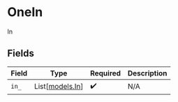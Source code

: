 # OneIn

In


## Fields

| Field                               | Type                                | Required                            | Description                         |
| ----------------------------------- | ----------------------------------- | ----------------------------------- | ----------------------------------- |
| `in_`                               | List[[models.In](../models/in_.md)] | :heavy_check_mark:                  | N/A                                 |